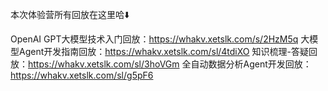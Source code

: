 本次体验营所有回放在这里哈⬇️

OpenAI GPT大模型技术入门回放：https://whakv.xetslk.com/s/2HzM5q
大模型Agent开发指南回放：https://whakv.xetslk.com/sl/4tdiXO
知识梳理-答疑回放：https://whakv.xetslk.com/sl/3hoVGm
全自动数据分析Agent开发回放：https://whakv.xetslk.com/sl/g5pF6